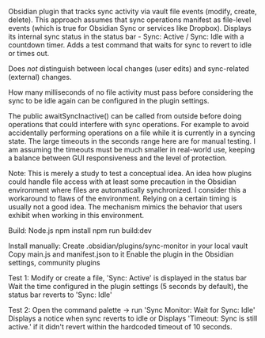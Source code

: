 Obsidian plugin that tracks sync activity via vault file events (modify, create, delete).
This approach assumes that sync operations manifest as file-level events (which is true for
Obsidian Sync or services like Dropbox).
Displays its internal sync status in the status bar - Sync: Active / Sync: Idle with a countdown
timer.
Adds a test command that waits for sync to revert to idle or times out.

Does _not_ distinguish between local changes (user edits) and sync-related (external) changes.

How many milliseconds of no file activity must pass before considering the sync to be idle again
can be configured in the plugin settings.

The public awaitSyncInactive() can be called from outside before doing operations that could
interfere with sync operations. For example to avoid accidentally performing operations on a file
while it is currently in a syncing state.
The large timeouts in the seconds range here are for manual testing. I am assuming the timeouts
must be much smaller in real-world use, keeping a balance between GUI responsiveness and the
level of protection.

Note:
This is merely a study to test a conceptual idea. An idea how plugins could handle file access
with at least some precaution in the Obsidian environment where files are automatically
synchronized.
I consider this a workaround to flaws of the environment. Relying on a certain timing is usually
not a good idea. The mechanism mimics the behavior that users exhibit when working in this
environment.

Build:
Node.js
npm install
npm run build:dev

Install manually:
Create .obsidian/plugins/sync-monitor in your local vault
Copy main.js and manifest.json to it
Enable the plugin in the Obsidian settings, community plugins

Test 1:
Modify or create a file, 'Sync: Active' is displayed in the status bar
Wait the time configured in the plugin settings (5 seconds by default), the status bar reverts to
'Sync: Idle'

Test 2:
Open the command palette -> run 'Sync Monitor: Wait for Sync: Idle'
Displays a notice when sync reverts to idle
or
Displays 'Timeout: Sync is still active.' if it didn't revert within the hardcoded timeout of 10
seconds.
